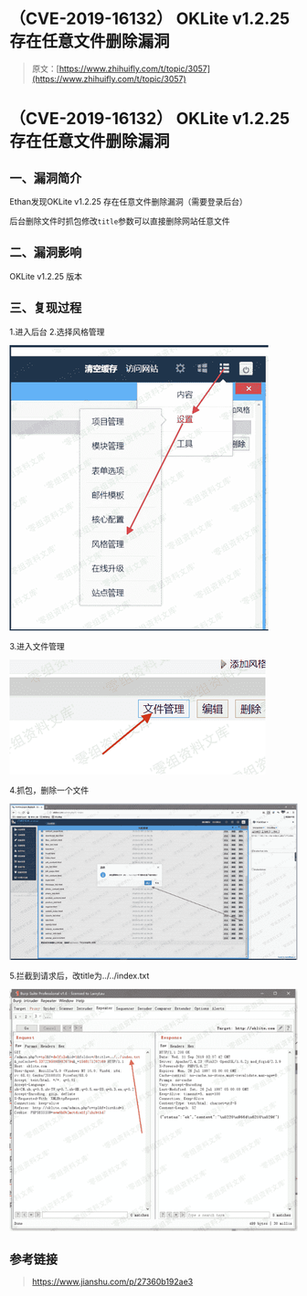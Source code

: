 # （CVE-2019-16132） OKLite v1.2.25 存在任意文件删除漏洞

> 原文：[https://www.zhihuifly.com/t/topic/3057](https://www.zhihuifly.com/t/topic/3057)

# （CVE-2019-16132） OKLite v1.2.25 存在任意文件删除漏洞

## 一、漏洞简介

Ethan发现OKLite v1.2.25 存在任意文件删除漏洞（需要登录后台）

后台删除文件时抓包修改`title`参数可以直接删除网站任意文件

## 二、漏洞影响

OKLite v1.2.25 版本

## 三、复现过程

1.进入后台
2.选择风格管理

![image](img/dd0ec6d38439f7daa15a80c712c12036.png)

3.进入文件管理

![image](img/7131bf03badfced47becc2914e543b7c.png)

4.抓包，删除一个文件

![image](img/74bfd07bf9d217d19934aca96e2bff9d.png)

5.拦截到请求后，改title为../../index.txt

![image](img/06fb168a34bf06dc7b9f9d01daf3ff6b.png)

## 参考链接

> https://www.jianshu.com/p/27360b192ae3
